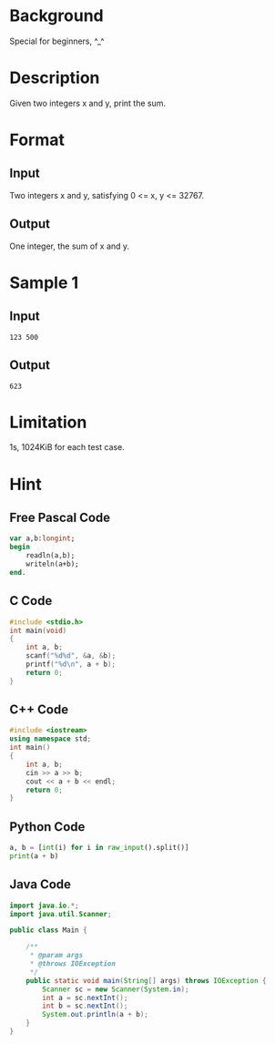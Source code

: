 # Background
Special for beginners, ^_^

# Description
Given two integers x and y, print the sum.

# Format

## Input
Two integers x and y, satisfying 0 <= x, y <= 32767.

## Output
One integer, the sum of x and y.

# Sample 1

## Input
```
123 500
```

## Output
```
623
```

# Limitation
1s, 1024KiB for each test case.

# Hint

## Free Pascal Code

```pascal
var a,b:longint;
begin
    readln(a,b);
    writeln(a+b);
end.
```

## C Code

```c
#include <stdio.h>
int main(void)
{
    int a, b;
    scanf("%d%d", &a, &b);
    printf("%d\n", a + b);
    return 0;
}
```

## C++ Code

```cpp
#include <iostream>
using namespace std;
int main()
{
    int a, b;
    cin >> a >> b;
    cout << a + b << endl;
    return 0;
}
```

## Python Code

```python
a, b = [int(i) for i in raw_input().split()]
print(a + b)
```

## Java Code

```java
import java.io.*;
import java.util.Scanner;

public class Main {

    /**
     * @param args
     * @throws IOException 
     */
    public static void main(String[] args) throws IOException {
        Scanner sc = new Scanner(System.in);
        int a = sc.nextInt();
        int b = sc.nextInt();
        System.out.println(a + b);
    }
}
```


